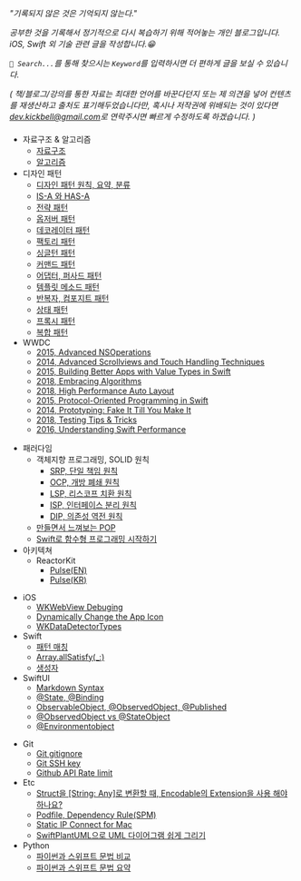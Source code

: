 _"기록되지 않은 것은 기억되지 않는다."_  
      
_공부한 것을 기록해서 정기적으로 다시 복습하기 위해 적어놓는 개인 블로그입니다._                             
_iOS, Swift 외 기술 관련 글을 작성합니다.😁_

_`🔎 Search...`를 통해 찾으시는 `Keyword`를 입력하시면 더 편하게 글을 보실 수 있습니다._    
                        
_( 책/블로그/강의를 통한 자료는 최대한 언어를 바꾼다던지 또는 제 의견을 넣어 컨텐츠를 재생산하고 출처도 표기해두었습니다만, 혹시나 저작권에 위배되는 것이 있다면 <dev.kickbell@gmail.com>로 연락주시면 빠르게 수정하도록 하겠습니다. )_
                                    

####               
               
* 자료구조 & 알고리즘
    * [자료구조](DataStructure/datastructure.md)                                  
    * [알고리즘](Algorithm/algorithm.md)                                     
* 디자인 패턴
    * [디자인 패턴 원칙, 요약, 분류](DesiginPattern/design-pattern-rule.md) 
    * [IS-A 와 HAS-A](DesiginPattern/is-a-has-a.md) 
    * [전략 패턴](DesiginPattern/strategy-pattern.md)
    * [옵저버 패턴](DesiginPattern/observer-pattern.md)
    * [데코레이터 패턴](DesiginPattern/decorator-pattern.md)
    * [팩토리 패턴](DesiginPattern/factory-pattern.md)
    * [싱글턴 패턴](DesiginPattern/singleton-pattern.md)
    * [커맨드 패턴](DesiginPattern/command-pattern.md)
    * [어댑터, 퍼사드 패턴](DesiginPattern/adapter-facade-pattern.md)
    * [템플릿 메소드 패턴](DesiginPattern/template-method-pattern.md)
    * [반복자, 컴포지트 패턴](DesiginPattern/iterator-composite-pattern.md)
    * [상태 패턴](DesiginPattern/state-pattern.md)
    * [프록시 패턴](DesiginPattern/proxy-pattern.md)
    * [복합 패턴](DesiginPattern/multi-pattern.md)
* WWDC
    * [2015, Advanced NSOperations](advanced-nsoperations.md)
    * [2014, Advanced Scrollviews and Touch Handling Techniques](advanced-scrollviews-and-touch-handling-techniques.md)
    * [2015, Building Better Apps with Value Types in Swift](building-better-apps-with-value-types-in-swift.md)
    * [2018, Embracing Algorithms](embracing-algorithms.md)
    * [2018, High Performance Auto Layout](high-performance-autolayout.md)
    * [2015, Protocol-Oriented Programming in Swift](protocol-oriented-programming-in-swift.md)
    * [2014, Prototyping: Fake It Till You Make It](prototyping-fake-it-till-you-make-it.md)
    * [2018, Testing Tips & Tricks](testing-tips-and-tricks.md) 
    * [2016, Understanding Swift Performance](wwdc/understanding-swift-performance.md)
<!--     * [Dependency Injection](README.md)           
    * [KVO](README.md)                                
    * [Singletons](README.md)   -->
<!-- * Accessibility
    * [VoiceOver](README.md)          
    * [Dynamic Type](README.md)       -->
* 패러다임 
    * 객체지향 프로그래밍, SOLID 원칙
        * [SRP, 단일 책임 원칙](Paradigm/srp.md)
        * [OCP, 개방 폐쇄 원칙](Paradigm/ocp.md)
        * [LSP, 리스코프 치환 원칙](Paradigm/lsp.md)
        * [ISP, 인터페이스 분리 원칙](Paradigm/isp.md)
        * [DIP, 의존성 역전 원칙](Paradigm/dip.md)   
    * [만들면서 느껴보는 POP](Paradigm/protocol-oriented-programming.md)                
    * [Swift로 함수형 프로그래밍 시작하기](Paradigm/functional-programming.md)
* 아키텍쳐 
    * ReactorKit           
        * [Pulse(EN)](Architecture-Pattern/reactorkit-pulse-en.md)
        * [Pulse(KR)](Architecture-Pattern/reactorkit-pulse-kr.md)       
<!--     * Coordinator Pattern          
        * [Basic](Architecture-Pattern/coordinator-pattern-basic.md)
        * [Advance](Architecture-Pattern/coordinator-pattern-advance.md)
        * [RxFlow](Architecture-Pattern/coordinator-pattern-rxflow.md) -->
* iOS                
    * [WKWebView Debuging](iOS/webviewinfo-from-safari.md)
    * [Dynamically Change the App Icon](iOS/dynamically-change-the-appIcon.md)       
    * [WKDataDetectorTypes](iOS/wkdatadetectortypes.md) 
* Swift    
    * [패턴 매칭](Swift/swift-pattern-mathching.md)               
    * [Array.allSatisfy(_:)](Swift/allsatisfy.md)                       
    * [생성자](Swift/initialization.md)                               
* SwiftUI                         
    * [Markdown Syntax](SwiftUI/markdown-syntax.md)           
    * [@State, @Binding](SwiftUI/state-binding.md)           
    * [ObservableObject, @ObservedObject, @Published](SwiftUI/observableobject-observedobject-published.md)     
    * [@ObservedObject vs @StateObject](SwiftUI/observed-state-object.md)                               
    * [@Environmentobject](SwiftUI/environmentobject.md)                              
<!-- * RxSwift 
    * [Just, From, Of](RxSwift/just-from-of.md)       
    * [Empty, Never, Throw](RxSwift/empty-never-throw.md)         
    * [CombineLatest, WithLatestFrom, Zip](RxSwift/combinelatest-withlatestfrom-zip.md)         
    * [TakeUntil](RxSwift/takeuntil.md)            
    * [Reactive Wrapper](RxSwift/reactive-wrapper.md)
    * [Reactive Extension](RxSwift/reactive-extension.md)         
    * [Rxswift Handbook](RxSwift/rxswift-handbook.md)       
    * [Rxswift vs Combine](RxSwift/rxswift-vs-combine.md)       -->
* Git
    * [Git gitignore](Git/gitignore.md)
    * [Git SSH key](Git/git-sshkey.md)
    * [Github API Rate limit](Git/github-api-rate-limit.md)                 
* Etc         
    * [Struct을 [String: Any]로 변환할 때, Encodable의 Extension을 사용 해야 하나요?](Miscellaneous/stringany-convert-encodable.md)
    * [Podfile, Dependency Rule(SPM)](Miscellaneous/podfile-dependency-rule.md)               
    * [Static IP Connect for Mac](Miscellaneous/static-ip-connect.md)           
    * [SwiftPlantUML으로 UML 다이어그램 쉽게 그리기](Miscellaneous/swiftplantuml.md)            
* Python          
    * [파이썬과 스위프트 문법 비교](Python/python.md)                            
    * [파이썬과 스위프트 문법 요약](Python/python-shorts.md)                         


                                             
          




